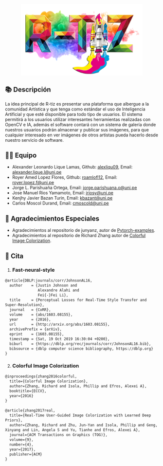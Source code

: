 <p align="center">
<img src="src\R-TIZ.png"  width="400"/>
</p align="center">

## 📚 Descripción

La idea principal de R-tiz es presentar una plataforma que albergue a la comunidad Artística y que tenga como estándar el uso de Inteligencia Artificial y que esté disponible para todo tipo de usuarios. El sistema permitirá a los usuarios utilizar interesantes herramientas realizadas con OpenCV e IA, además el software contará con un sistema de galería donde nuestros usuarios podrán almacenar y publicar sus imágenes, para que cualquier interesado en ver imágenes de otros artistas pueda hacerlo desde nuestro servicio de software.

## 👨‍💻 Equipo
* Alexander Leonardo Lique Lamas, Github: [alexliqu09](https://github.com/alexliqu09), Email: alexander.lique.l@uni.pe
* Royer Amed Lopez Flores, Github: [roamlofl12](https://github.com/roamlofl12), Email: royer.lopez.f@uni.pe 
* Jorge L. Parishuaña Ortega, Email: jorge.parishuana.o@uni.pe
* Jose Manuel Rios Yamamoto, Email: jriosy@uni.pe
* Kenjhy Javier Bazan Turin, Email: kbazant@uni.pe
* Carlos Moscol Durand, Email: cmoscold@uni.pe

## 👏 Agradecimientos Especiales
* Agradecimientos al repositorio de junyanz, autor de [Pytorch-examples](https://github.com/pytorch/examples).
* Agradecimientos al repositorio de Richard Zhang autor de [Colorful Image Colorization](https://github.com/richzhang/colorization).

## 📄 Cita

1. ###  Fast-neural-style
```
@article{DBLP:journals/corr/JohnsonAL16,
  author    = {Justin Johnson and
               Alexandre Alahi and
               Fei{-}Fei Li},
  title     = {Perceptual Losses for Real-Time Style Transfer and Super-Resolution},
  journal   = {CoRR},
  volume    = {abs/1603.08155},
  year      = {2016},
  url       = {http://arxiv.org/abs/1603.08155},
  archivePrefix = {arXiv},
  eprint    = {1603.08155},
  timestamp = {Sat, 19 Oct 2019 16:30:04 +0200},
  biburl    = {https://dblp.org/rec/journals/corr/JohnsonAL16.bib},
  bibsource = {dblp computer science bibliography, https://dblp.org}
}
```
2. ### Colorful Image Colorization
```
@inproceedings{zhang2016colorful,
  title={Colorful Image Colorization},
  author={Zhang, Richard and Isola, Phillip and Efros, Alexei A},
  booktitle={ECCV},
  year={2016}
}

@article{zhang2017real,
  title={Real-Time User-Guided Image Colorization with Learned Deep Priors},
  author={Zhang, Richard and Zhu, Jun-Yan and Isola, Phillip and Geng, Xinyang and Lin, Angela S and Yu, Tianhe and Efros, Alexei A},
  journal={ACM Transactions on Graphics (TOG)},
  volume={9},
  number={4},
  year={2017},
  publisher={ACM}
}
```
